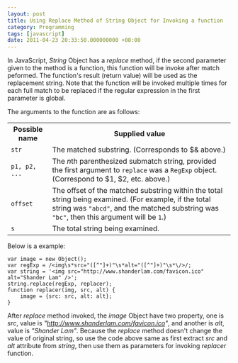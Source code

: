 ```yaml
---
layout: post
title: Using Replace Method of String Object for Invoking a function
category: Programming
tags: [javascript]
date: 2011-04-23 20:33:50.000000000 +08:00
---
```

In JavaScript, *String* Object has a *replace* method, if the second parameter given to the method is a function, this function will be invoke after match peformed. The function's result (return value) will be used as the replacement string.  Note that the function will be invoked multiple times for each full match to be replaced if the regular expression in the first parameter is global.

The arguments to the function are as follows:

<table> 
    <tr>
        <th>Possible name</th>
        <th>Supplied value</th>
    </tr> 
    <tr>
        <td><code>str</code></td>
        <td>The matched substring. (Corresponds to $&amp; above.)</td>
    </tr>
    <tr>
        <td><code>p1, p2, ...</code></td>
        <td>The <em>n</em>th parenthesized submatch string, provided the first argument to <code>replace</code> was a <code>RegExp</code> object. (Correspond to $1, $2, etc. above.)</td>
    </tr>
    <tr>
        <td><code>offset</code></td>
        <td>The offset of the matched substring within the total string being examined. (For example, if the total string was <code>&quot;abcd&quot;</code>, and the matched substring was <code>&quot;bc&quot;</code>, then this argument will be <code>1</code>.)</td>
    </tr>
    <tr>
        <td><code>s</code></td>
        <td>The total string being examined.</td>
    </tr>
</table>

Below is a example:

    var image = new Object();
    var regExp = /<img\s*src="([^"]+)"\s*alt="([^"]+)"\s*\/>/;
    var string = '<img src="http://www.shanderlam.com/favicon.ico" alt="Shander Lam" />';
    string.replace(regExp, replacer);
    function replacer(img, src, alt) {
        image = {src: src, alt: alt};
    }

After *replace* method invoked, the <var>image</var> Object have two property, one is *src*, value is *"http://www.shanderlam.com/favicon.ico"*, and another is *alt*, value is *"Shander Lam"*. Because the *replace* method doesn't change the value of original string, so use the code above same as first extract *src* and *alt* attribute from <var>string</var>, then use them as parameters for invoking *replacer* function.

